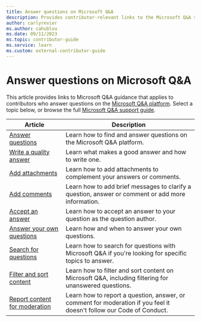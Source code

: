 ```yaml
---
title: Answer questions on Microsoft Q&A
description: Provides contributor-relevant links to the Microsoft Q&A support repo.
author: carlyrevier
ms.author: cahublou
ms.date: 09/11/2023
ms.topic: contributor-guide
ms.service: learn
ms.custom: external-contributor-guide
---
```


# Answer questions on Microsoft Q&A

This article provides links to Microsoft Q&A guidance that applies to contributors who answer questions on the [Microsoft Q&A platform](/answers). Select a topic below, or browse the full [Microsoft Q&A support guide](/answers/support).

| Article | Description   |
|----------|-----------|
|[Answer questions](/answers/support/answer-question) | Learn how to find and answer questions on the Microsoft Q&A platform. |
|[Write a quality answer](/answers/support/quality-answer) | Learn what makes a good answer and how to write one.|
|[Add attachments](/answers/support/attachments) | Learn how to add attachments to complement your answers or comments.|
|[Add comments](/answers/support/post-comment)|Learn how to add brief messages to clarify a question, answer or comment or add more information.|
|[Accept an answer](/answers/support/accept-answer) | Learn how to accept an answer to your question as the question author.|
|[Answer your own questions](/answers/support/self-answering) | Learn how and when to answer your own questions.|
|[Search for questions](/answers/support/search) | Learn how to search for questions with Microsoft Q&A if you're looking for specific topics to answer.|
|[Filter and sort content](/answers/support/filter-sort) | Learn how to filter and sort content on Microsoft Q&A, including filtering for unanswered questions.|
|[Report content for moderation](/answers/support/report) | Learn how to report a question, answer, or comment for moderation if you feel it doesn't follow our Code of Conduct.|
